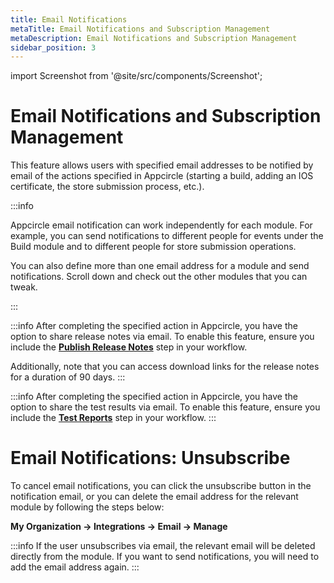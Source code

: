 ```yaml
---
title: Email Notifications
metaTitle: Email Notifications and Subscription Management
metaDescription: Email Notifications and Subscription Management
sidebar_position: 3
---
```


import Screenshot from '@site/src/components/Screenshot';

# Email Notifications and Subscription Management

This feature allows users with specified email addresses to be notified by email of the actions specified in Appcircle (starting a build, adding an IOS certificate, the store submission process, etc.).

<Screenshot url='https://cdn.appcircle.io/docs/assets/email-notify-build-events.png' />

:::info

Appcircle email notification can work independently for each module. For example, you can send notifications to different people for events under the Build module and to different people for store submission operations.

You can also define more than one email address for a module and send notifications. Scroll down and check out the other modules that you can tweak.

:::

<Screenshot url='https://cdn.appcircle.io/docs/assets/email-notify-signing-identity.png' />

:::info
After completing the specified action in Appcircle, you have the option to share release notes via email.
To enable this feature, ensure you include the [**Publish Release Notes**](https://docs.appcircle.io/integrations/managing-release-notes/) step in your workflow.

Additionally, note that you can access download links for the release notes for a duration of 90 days.
:::

<Screenshot url='https://cdn.appcircle.io/docs/assets/2446-ReleaseNotesViaEmail.png' />

:::info
After completing the specified action in Appcircle, you have the option to share the test results via email.
To enable this feature, ensure you include the [**Test Reports**](https://docs.appcircle.io/continuous-testing/running-ios-unit-and-ui-tests#generating-test-report) step in your workflow.
:::

<Screenshot url='https://cdn.appcircle.io/docs/assets/2446-TestReportsViaEmail.png' />

# Email Notifications: Unsubscribe

To cancel email notifications, you can click the unsubscribe button in the notification email, or you can delete the email address for the relevant module by following the steps below:

**My Organization -> Integrations -> Email -> Manage**

<Screenshot url='https://cdn.appcircle.io/docs/assets/email-manage_v2.png' />

:::info
If the user unsubscribes via email, the relevant email will be deleted directly from the module. If you want to send notifications, you will need to add the email address again.
:::
